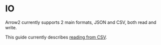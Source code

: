 # IO

Arrow2 currently supports 2 main formats, JSON and CSV, both read and write.

This guide currently describes [reading from CSV](./csv_reader.md).
